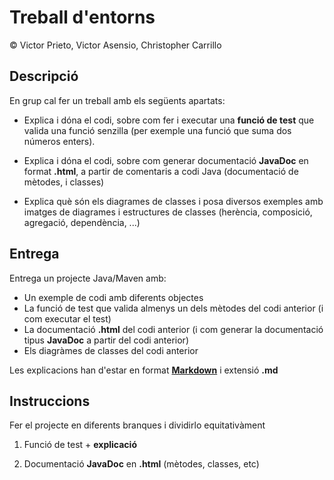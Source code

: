 

# Treball d'entorns

© Victor Prieto, Victor Asensio, Christopher Carrillo

## Descripció

En grup cal fer un treball amb els següents apartats:

- Explica i dóna el codi, sobre com fer i executar una **funció de test** que valida una funció senzilla (per exemple una funció que suma dos números enters).

- Explica i dóna el codi, sobre com generar documentació **JavaDoc** en format **.html**, a partir de comentaris a codi Java (documentació de mètodes, i classes)

- Explica què són els diagrames de classes i posa diversos exemples amb imatges de diagrames i estructures de classes (herència, composició, agregació, dependència, ...)

## Entrega

Entrega un projecte Java/Maven amb:

- Un exemple de codi amb diferents objectes
- La funció de test que valida almenys un dels mètodes del codi anterior (i com executar el test)
- La documentació **.html** del codi anterior (i com generar la documentació tipus **JavaDoc** a partir del codi anterior)
- Els diagràmes de classes del codi anterior

Les explicacions han d'estar en format [**Markdown**](https://ca.wikipedia.org/wiki/Markdown) i extensió **.md**

## Instruccions

Fer el projecte en diferents branques i dividirlo equitativàment

1. Funció de test + **explicació**

2. Documentació **JavaDoc** en **.html** (mètodes, classes, etc)